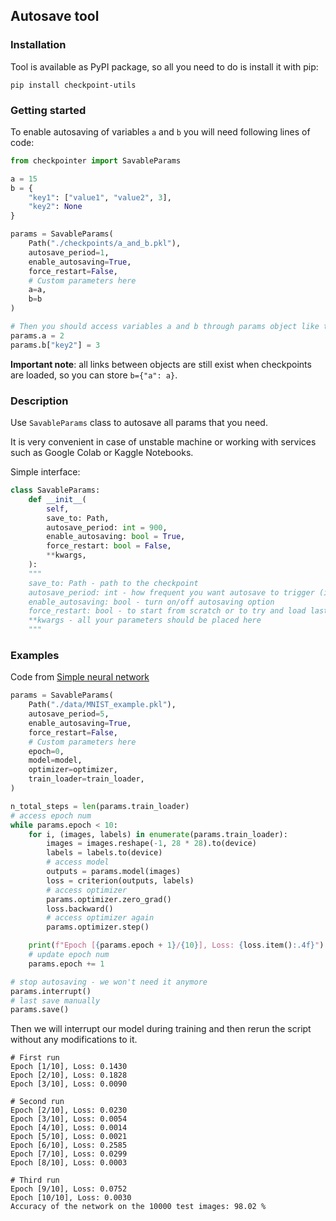 ## Autosave tool

### Installation

Tool is available as PyPI package, so all you need to do is install it with pip:

```shell
pip install checkpoint-utils
```

### Getting started

To enable autosaving of variables ```a``` and ```b``` you will need following lines of code:

```python
from checkpointer import SavableParams

a = 15
b = {
    "key1": ["value1", "value2", 3],
    "key2": None
}

params = SavableParams(
    Path("./checkpoints/a_and_b.pkl"),
    autosave_period=1,
    enable_autosaving=True,
    force_restart=False,
    # Custom parameters here
    a=a,
    b=b
)

# Then you should access variables a and b through params object like that
params.a = 2
params.b["key2"] = 3
```

**Important note**: all links between objects are still exist when checkpoints are loaded, so you can store ```b={"a": a}```.

### Description

Use ```SavableParams``` class to autosave all params that you need.

It is very convenient in case of unstable machine or working with services such as Google Colab or Kaggle Notebooks.

Simple interface:


```python
class SavableParams:
    def __init__(
        self,
        save_to: Path,
        autosave_period: int = 900,
        enable_autosaving: bool = True,
        force_restart: bool = False,
        **kwargs,
    ):
    """
    save_to: Path - path to the checkpoint
    autosave_period: int - how frequent you want autosave to trigger (in seconds)
    enable_autosaving: bool - turn on/off autosaving option
    force_restart: bool - to start from scratch or to try and load last checkpoint
    **kwargs - all your parameters should be placed here
    """
```

### Examples 

Code from [Simple neural network](examples/model_train.py)

```python
params = SavableParams(
    Path("./data/MNIST_example.pkl"),
    autosave_period=5,
    enable_autosaving=True,
    force_restart=False,
    # Custom parameters here
    epoch=0,
    model=model,
    optimizer=optimizer,
    train_loader=train_loader,
)

n_total_steps = len(params.train_loader)
# access epoch num 
while params.epoch < 10:
    for i, (images, labels) in enumerate(params.train_loader):
        images = images.reshape(-1, 28 * 28).to(device)
        labels = labels.to(device)
        # access model
        outputs = params.model(images)
        loss = criterion(outputs, labels)
        # access optimizer
        params.optimizer.zero_grad()
        loss.backward()
        # access optimizer again
        params.optimizer.step()

    print(f"Epoch [{params.epoch + 1}/{10}], Loss: {loss.item():.4f}")
    # update epoch num 
    params.epoch += 1

# stop autosaving - we won't need it anymore
params.interrupt()
# last save manually 
params.save()
```
Then we will interrupt our model during training and then rerun the script without any modifications to it.
```
# First run
Epoch [1/10], Loss: 0.1430
Epoch [2/10], Loss: 0.1828
Epoch [3/10], Loss: 0.0090

# Second run
Epoch [2/10], Loss: 0.0230
Epoch [3/10], Loss: 0.0054
Epoch [4/10], Loss: 0.0014
Epoch [5/10], Loss: 0.0021
Epoch [6/10], Loss: 0.2585
Epoch [7/10], Loss: 0.0299
Epoch [8/10], Loss: 0.0003

# Third run
Epoch [9/10], Loss: 0.0752
Epoch [10/10], Loss: 0.0030
Accuracy of the network on the 10000 test images: 98.02 %
```